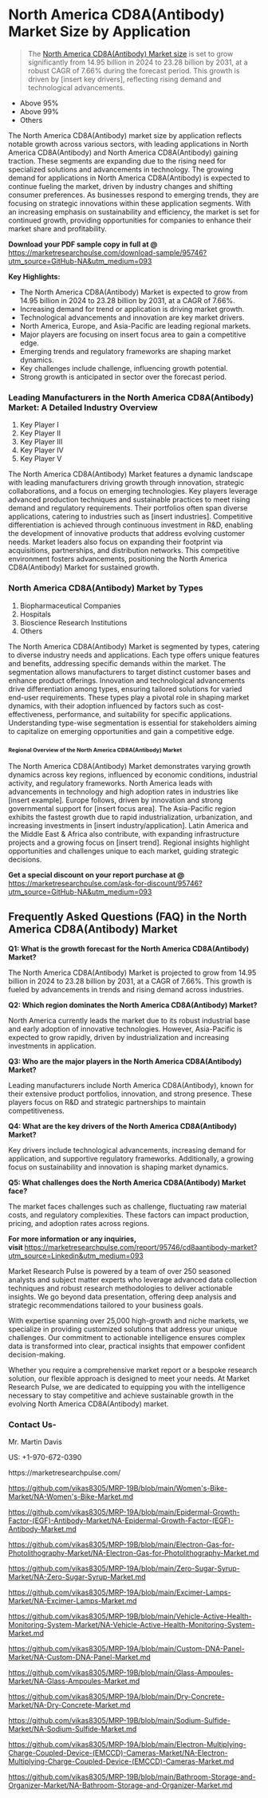 <h1>North America CD8A(Antibody) Market&nbsp;Size by Application</h1><blockquote><p>The <a href="https://marketresearchpulse.com/download-sample/95746?utm_source=GitHub-NA&amp;utm_medium=093">North America CD8A(Antibody) Market size</a> is set to grow significantly from 14.95 billion in 2024 to 23.28 billion by 2031, at a robust CAGR of 7.66% during the forecast period. This growth is driven by [insert key drivers], reflecting rising demand and technological advancements.</p></blockquote><ul><li>Above 95%<li> Above 99%<li> Others</li></ul><p>The North America CD8A(Antibody) market size by application reflects notable growth across various sectors, with leading applications in North America CD8A(Antibody) and North America CD8A(Antibody) gaining traction. These segments are expanding due to the rising need for specialized solutions and advancements in technology. The growing demand for applications in North America CD8A(Antibody) is expected to continue fueling the market, driven by industry changes and shifting consumer preferences. As businesses respond to emerging trends, they are focusing on strategic innovations within these application segments. With an increasing emphasis on sustainability and efficiency, the market is set for continued growth, providing opportunities for companies to enhance their market share and profitability.</p><p><strong>Download your PDF sample copy in full at @ </strong><a href="https://marketresearchpulse.com/download-sample/95746?utm_source=GitHub-NA&amp;utm_medium=093">https://marketresearchpulse.com/download-sample/95746?utm_source=GitHub-NA&amp;utm_medium=093</a></p><p><strong>Key Highlights: </strong></p><ul><li>The North America CD8A(Antibody) Market is expected to grow from 14.95 billion in 2024 to 23.28 billion by 2031, at a CAGR of 7.66%.</li><li>Increasing demand for trend or application is driving market growth.</li><li>Technological advancements and innovation are key market drivers.</li><li>North America, Europe, and Asia-Pacific are leading regional markets.</li><li>Major players are focusing on insert focus area to gain a competitive edge.</li><li>Emerging trends and regulatory frameworks are shaping market dynamics.</li><li>Key challenges include challenge, influencing growth potential.</li><li>Strong growth is anticipated in sector over the forecast period.</li></ul><h3>Leading Manufacturers in the North America CD8A(Antibody) Market: A Detailed Industry Overview</h3><ol><li>Key Player I</li><li>Key Player II</li><li>Key Player III</li><li>Key Player IV</li><li>Key Player V</li></ol><div class="flex max-w-full flex-col flex-grow"><div class="min-h-8 text-message flex w-full flex-col items-end gap-2 whitespace-normal break-words [.text-message+&amp;]:mt-5" dir="auto" data-message-author-role="assistant" data-message-id="fd8432e4-4910-450d-b182-61b7bfb0a01f" data-message-model-slug="gpt-4o"><div class="flex w-full flex-col gap-1 empty:hidden first:pt-[3px]"><div class="markdown prose w-full break-words dark:prose-invert light"><p>The North America CD8A(Antibody) Market features a dynamic landscape with leading manufacturers driving growth through innovation, strategic collaborations, and a focus on emerging technologies. Key players leverage advanced production techniques and sustainable practices to meet rising demand and regulatory requirements. Their portfolios often span diverse applications, catering to industries such as [insert industries]. Competitive differentiation is achieved through continuous investment in R&amp;D, enabling the development of innovative products that address evolving customer needs. Market leaders also focus on expanding their footprint via acquisitions, partnerships, and distribution networks. This competitive environment fosters advancements, positioning the North America CD8A(Antibody) Market for sustained growth.</p></div></div></div></div><h3>North America CD8A(Antibody) Market by Types</h3><ol><li>Biopharmaceutical Companies<li> Hospitals<li> Bioscience Research Institutions<li> Others</li></ol><div class="flex max-w-full flex-col flex-grow"><div class="min-h-8 text-message flex w-full flex-col items-end gap-2 whitespace-normal break-words [.text-message+&amp;]:mt-5" dir="auto" data-message-author-role="assistant" data-message-id="084470be-0bb7-4664-bddf-5156b4f41249" data-message-model-slug="gpt-4o-mini"><div class="flex w-full flex-col gap-1 empty:hidden first:pt-[3px]"><div class="markdown prose w-full break-words dark:prose-invert light"><p>The North America CD8A(Antibody) Market is segmented by types, catering to diverse industry needs and applications. Each type offers unique features and benefits, addressing specific demands within the market. The segmentation allows manufacturers to target distinct customer bases and enhance product offerings. Innovation and technological advancements drive differentiation among types, ensuring tailored solutions for varied end-user requirements. These types play a pivotal role in shaping market dynamics, with their adoption influenced by factors such as cost-effectiveness, performance, and suitability for specific applications. Understanding type-wise segmentation is essential for stakeholders aiming to capitalize on emerging opportunities and gain a competitive edge.</p></div></div></div></div><h3><span style="font-size: 11px;">Regional Overview of the North America CD8A(Antibody) Market</span></h3><div class="flex max-w-full flex-col flex-grow"><div class="min-h-8 text-message flex w-full flex-col items-end gap-2 whitespace-normal break-words [.text-message+&amp;]:mt-5" dir="auto" data-message-author-role="assistant" data-message-id="e9038762-ce64-4e30-91c9-9bd413514231" data-message-model-slug="gpt-4o-mini"><div class="flex w-full flex-col gap-1 empty:hidden first:pt-[3px]"><div class="markdown prose w-full break-words dark:prose-invert light"><p>The North America CD8A(Antibody) Market demonstrates varying growth dynamics across key regions, influenced by economic conditions, industrial activity, and regulatory frameworks. North America leads with advancements in technology and high adoption rates in industries like [insert example]. Europe follows, driven by innovation and strong governmental support for [insert focus area]. The Asia-Pacific region exhibits the fastest growth due to rapid industrialization, urbanization, and increasing investments in [insert industry/application]. Latin America and the Middle East &amp; Africa also contribute, with expanding infrastructure projects and a growing focus on [insert trend]. Regional insights highlight opportunities and challenges unique to each market, guiding strategic decisions.</p></div></div></div></div><p><strong>Get a special discount on your report purchase at @ </strong><a href="https://marketresearchpulse.com/ask-for-discount/95746?utm_source=GitHub-NA&amp;utm_medium=093">https://marketresearchpulse.com/ask-for-discount/95746?utm_source=GitHub-NA&amp;utm_medium=093</a></p><h2>Frequently Asked Questions (FAQ) in the North America CD8A(Antibody) Market</h2><p><strong>Q1: What is the growth forecast for the North America CD8A(Antibody) Market?</strong></p><p>The North America CD8A(Antibody) Market is projected to grow from 14.95 billion in 2024 to 23.28 billion by 2031, at a CAGR of 7.66%. This growth is fueled by advancements in trends and rising demand across industries.</p><p><strong>Q2: Which region dominates the North America CD8A(Antibody) Market?</strong></p><p>North America currently leads the market due to its robust industrial base and early adoption of innovative technologies. However, Asia-Pacific is expected to grow rapidly, driven by industrialization and increasing investments in application.</p><p><strong>Q3: Who are the major players in the North America CD8A(Antibody) Market?</strong></p><p>Leading manufacturers include North America CD8A(Antibody), known for their extensive product portfolios, innovation, and strong presence. These players focus on R&amp;D and strategic partnerships to maintain competitiveness.</p><p><strong>Q4: What are the key drivers of the North America CD8A(Antibody) Market?</strong></p><p>Key drivers include technological advancements, increasing demand for application, and supportive regulatory frameworks. Additionally, a growing focus on sustainability and innovation is shaping market dynamics.</p><p><strong>Q5: What challenges does the North America CD8A(Antibody) Market face?</strong></p><p>The market faces challenges such as challenge, fluctuating raw material costs, and regulatory complexities. These factors can impact production, pricing, and adoption rates across regions.</p><p><strong>For more information or any inquiries, visit&nbsp;</strong><a href="https://marketresearchpulse.com/report/95746/cd8aantibody-market?utm_source=Linkedin&utm_medium=093">https://marketresearchpulse.com/report/95746/cd8aantibody-market?utm_source=Linkedin&utm_medium=093</a></p><p>Market Research Pulse is powered by a team of over 250 seasoned analysts and subject matter experts who leverage advanced data collection techniques and robust research methodologies to deliver actionable insights. We go beyond data presentation, offering deep analysis and strategic recommendations tailored to your business goals.</p><p>With expertise spanning over 25,000 high-growth and niche markets, we specialize in providing customized solutions that address your unique challenges. Our commitment to actionable intelligence ensures complex data is transformed into clear, practical insights that empower confident decision-making.</p><p>Whether you require a comprehensive market report or a bespoke research solution, our flexible approach is designed to meet your needs. At Market Research Pulse, we are dedicated to equipping you with the intelligence necessary to stay competitive and achieve sustainable growth in the evolving North America CD8A(Antibody) market.</p><h3><strong>Contact Us-</strong></h3><p>Mr. Martin Davis</p><p>US: +1-970-672-0390</p><p>https://marketresearchpulse.com/</p><p><a href="https://github.com/vikas8305/MRP-19B/blob/main/Women's-Bike-Market/NA-Women's-Bike-Market.md">https://github.com/vikas8305/MRP-19B/blob/main/Women's-Bike-Market/NA-Women's-Bike-Market.md</a></p><p><a href="https://github.com/vikas8305/MRP-19A/blob/main/Epidermal-Growth-Factor-(EGF)-Antibody-Market/NA-Epidermal-Growth-Factor-(EGF)-Antibody-Market.md">https://github.com/vikas8305/MRP-19A/blob/main/Epidermal-Growth-Factor-(EGF)-Antibody-Market/NA-Epidermal-Growth-Factor-(EGF)-Antibody-Market.md</a></p><p><a href="https://github.com/vikas8305/MRP-19B/blob/main/Electron-Gas-for-Photolithography-Market/NA-Electron-Gas-for-Photolithography-Market.md">https://github.com/vikas8305/MRP-19B/blob/main/Electron-Gas-for-Photolithography-Market/NA-Electron-Gas-for-Photolithography-Market.md</a></p><p><a href="https://github.com/vikas8305/MRP-19A/blob/main/Zero-Sugar-Syrup-Market/NA-Zero-Sugar-Syrup-Market.md">https://github.com/vikas8305/MRP-19A/blob/main/Zero-Sugar-Syrup-Market/NA-Zero-Sugar-Syrup-Market.md</a></p><p><a href="https://github.com/vikas8305/MRP-19A/blob/main/Excimer-Lamps-Market/NA-Excimer-Lamps-Market.md">https://github.com/vikas8305/MRP-19A/blob/main/Excimer-Lamps-Market/NA-Excimer-Lamps-Market.md</a></p><p><a href="https://github.com/vikas8305/MRP-19B/blob/main/Vehicle-Active-Health-Monitoring-System-Market/NA-Vehicle-Active-Health-Monitoring-System-Market.md">https://github.com/vikas8305/MRP-19B/blob/main/Vehicle-Active-Health-Monitoring-System-Market/NA-Vehicle-Active-Health-Monitoring-System-Market.md</a></p><p><a href="https://github.com/vikas8305/MRP-19A/blob/main/Custom-DNA-Panel-Market/NA-Custom-DNA-Panel-Market.md">https://github.com/vikas8305/MRP-19A/blob/main/Custom-DNA-Panel-Market/NA-Custom-DNA-Panel-Market.md</a></p><p><a href="https://github.com/vikas8305/MRP-19B/blob/main/Glass-Ampoules-Market/NA-Glass-Ampoules-Market.md">https://github.com/vikas8305/MRP-19B/blob/main/Glass-Ampoules-Market/NA-Glass-Ampoules-Market.md</a></p><p><a href="https://github.com/vikas8305/MRP-19A/blob/main/Dry-Concrete-Market/NA-Dry-Concrete-Market.md">https://github.com/vikas8305/MRP-19A/blob/main/Dry-Concrete-Market/NA-Dry-Concrete-Market.md</a></p><p><a href="https://github.com/vikas8305/MRP-19B/blob/main/Sodium-Sulfide-Market/NA-Sodium-Sulfide-Market.md">https://github.com/vikas8305/MRP-19B/blob/main/Sodium-Sulfide-Market/NA-Sodium-Sulfide-Market.md</a></p><p><a href="https://github.com/vikas8305/MRP-19A/blob/main/Electron-Multiplying-Charge-Coupled-Device-(EMCCD)-Cameras-Market/NA-Electron-Multiplying-Charge-Coupled-Device-(EMCCD)-Cameras-Market.md">https://github.com/vikas8305/MRP-19A/blob/main/Electron-Multiplying-Charge-Coupled-Device-(EMCCD)-Cameras-Market/NA-Electron-Multiplying-Charge-Coupled-Device-(EMCCD)-Cameras-Market.md</a></p><p><a href="https://github.com/vikas8305/MRP-19B/blob/main/Bathroom-Storage-and-Organizer-Market/NA-Bathroom-Storage-and-Organizer-Market.md">https://github.com/vikas8305/MRP-19B/blob/main/Bathroom-Storage-and-Organizer-Market/NA-Bathroom-Storage-and-Organizer-Market.md</a></p>
